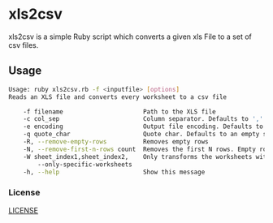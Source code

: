 # xls2csv

xls2csv is a simple Ruby script which converts a given xls File to a set of csv files.

## Usage

```bash
Usage: ruby xls2csv.rb -f <inputfile> [options]
Reads an XLS file and converts every worksheet to a csv file

    -f filename                      Path to the XLS file
    -c col_sep                       Column separator. Defaults to ','
    -e encoding                      Output file encoding. Defaults to UTF-8
    -q quote_char                    Quote char. Defaults to an empty string
    -R, --remove-empty-rows          Removes empty rows
    -N, --remove-first-n-rows count  Removes the first N rows. Empty rows are included here
    -W sheet_index1,sheet_index2,    Only transforms the worksheets with the specific indexes starting at 0
        --only-specific-worksheets
    -h, --help                       Show this message
```

### License
[LICENSE](LICENSE)
